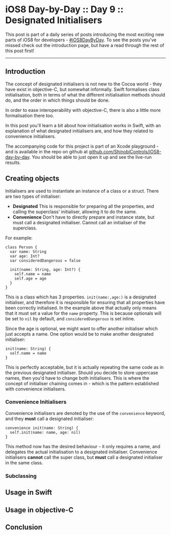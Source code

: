 # iOS8 Day-by-Day :: Day 9 :: Designated Initialisers

This post is part of a daily series of posts introducing the most exciting new
parts of iOS8 for developers - [#iOS8DayByDay](https://twitter.com/search?q=%23iOS8DayByDay).
To see the posts you've missed check out the introduction page,
but have a read through the rest of this post first!

---

## Introduction

The concept of designated initialisers is not new to the Cocoa world - they have
exist in objective-C, but somewhat informally. Swift formalises class initialisation,
both in terms of what the different initialisation methods should do, and the
order in which things should be done.

In order to ease interoperability with objective-C, there is also a little more
formalisation there too.

In this post you'll learn a bit about how initialisation works in Swift, with
an explanation of what designated initialisers are, and how they related to
convenience initialisers.

The accompanying code for this project is part of an Xcode playground - and is
available in the repo on github at
[github.com/ShinobiControls/iOS8-day-by-day](https://github.com/ShinobiControls/iOS8-day-by-day).
You should be able to just open it up and see the live-run results.

## Creating objects

Initialisers are used to instantiate an instance of a class or a struct. There are
two types of initialiser:

- __Designated__ This is responsible for preparing all the properties, and calling
the superclass' initialiser, allowing it to do the same.
- __Convenience__ Don't have to directly prepare and instance state, but must
call a designated initialiser. Cannot call an initialiser of the superclass.

For example:

    class Person {
      var name: String
      var age: Int?
      var consideredDangerous = false

      init(name: String, age: Int?) {
        self.name = name
        self.age = age
      }
    }

This is a class which has 3 properties. `init(name:,age:)` is a designated
initialiser, and therefore it is responsible for ensuring that all properties have
been correctly initialised. In the example above that actually only means that it
must set a value for the `name` property. This is because optionals will be set
to `nil` by default, and `consideredDangerous` is set inline.

Since the age is optional, we might want to offer another initialiser which just
accepts a name. One option would be to make another designated initialiser:


    init(name: String) {
      self.name = name
    }

This is perfectly acceptable, but it is actually repeating the same code as in
the previous designated initialiser. Should you decide to store uppercase names,
then you'd have to change both initialisers. This is where the concept of initialiser
chaining comes in - which is the pattern established with convenience initialisers.

### Convenience Initialisers

Convenience initialisers are denoted by the use of the `convenience` keyword, and
they __must__ call a designated initialiser:

    convenience init(name: String) {
      self.init(name: name, age: nil)
    }

This method now has the desired behaviour - it only requires a name, and delegates
the actual initialisation to a designated initialiser. Convenience initialisers
__cannot__ call the super class, but __must__ call a designated initialiser in the
same class.


### Subclassing




## Usage in Swift

## Usage in objective-C

## Conclusion
